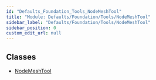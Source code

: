 ```yaml
---
id: "Defaults_Foundation_Tools_NodeMeshTool"
title: "Module: Defaults/Foundation/Tools/NodeMeshTool"
sidebar_label: "Defaults/Foundation/Tools/NodeMeshTool"
sidebar_position: 0
custom_edit_url: null
---
```


## Classes

- [NodeMeshTool](../classes/Defaults_Foundation_Tools_NodeMeshTool.NodeMeshTool.md)
